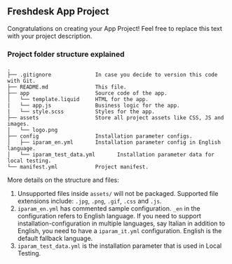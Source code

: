 ## Freshdesk App Project

Congratulations on creating your App Project! Feel free to replace this text with your project description.

### Project folder structure explained

    .
    ├── .gitignore              In case you decide to version this code with Git.
    ├── README.md               This file.
    ├── app                     Source code of the app.
    │   └── template.liquid     HTML for the app.
    |   └── app.js              Business logic for the app.
    |   └── style.scss          Styles for the app.
    ├── assets                  Store all project assets like CSS, JS and images.
    │   └── logo.png
    ├── config                  Installation parameter configs.
    │   ├── iparam_en.yml       Installation parameter config in English language.
    │   └── iparam_test_data.yml       Installation parameter data for local testing.
    └── manifest.yml            Project manifest.

More details on the structure and files:

1. Unsupported files inside `assets/` will not be packaged. Supported file extensions include: `.jpg`, `.png`, `.gif`, `.css` and `.js`.
2. `iparam_en.yml` has commented sample configuration. `_en` in the configuration refers to English language. If you need to support installation-configuration in multiple languages, say Italian in addition to English, you need to have a `iparam_it.yml` configuration. English is the default fallback language.
3. `iparam_test_data.yml` is the installation parameter that is used in Local Testing.
